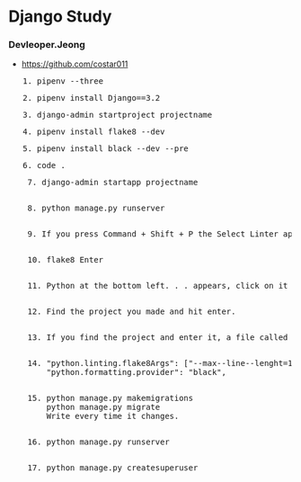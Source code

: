 # Django Study

### Devleoper.Jeong

- https://github.com/costar011

<pre>
   1. pipenv --three
</pre>

<pre>
   2. pipenv install Django==3.2
</pre>

<pre>
   3. django-admin startproject projectname
</pre>

<pre>
   4. pipenv install flake8 --dev
</pre>

<pre>
   5. pipenv install black --dev --pre
</pre>

<pre>
   6. code .
</pre>

<pre>
    7. django-admin startapp projectname
</pre>

<pre>    
    8. python manage.py runserver
</pre>

<pre>    
    9. If you press Command + Shift + P the Select Linter appears like this, press Enter. 
</pre>

<pre>    
    10. flake8 Enter
</pre>

<pre>    
    11. Python at the bottom left. . . appears, click on it and click on the project name.
</pre>

<pre>    
    12. Find the project you made and hit enter.
</pre>

<pre>    
    13. If you find the project and enter it, a file called setting.json is created in the .vscode folder, and you need to set some settings.
</pre>

<pre>    
    14. "python.linting.flake8Args": ["--max--line--lenght=150"],
        "python.formatting.provider": "black",
</pre>

<pre>    
    15. python manage.py makemigrations
        python manage.py migrate
        Write every time it changes.
</pre>

<pre>    
    16. python manage.py runserver
</pre>

<pre>    
    17. python manage.py createsuperuser
</pre>
